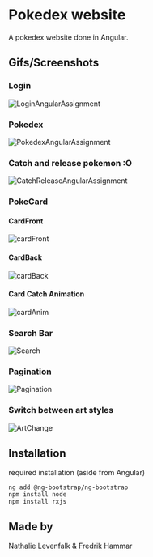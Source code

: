 # Pokedex website

A pokedex website done in Angular.

## Gifs/Screenshots

### Login

![LoginAngularAssignment](https://github.com/Muguai/AngularPokemon/assets/37656342/7060f78e-a86a-4a18-8df8-4b91ef9e40ef)

### Pokedex

![PokedexAngularAssignment](https://github.com/Muguai/AngularPokemon/assets/37656342/20a8fd00-4144-43d9-b938-e05d46a996b8)

### Catch and release pokemon :O

![CatchReleaseAngularAssignment](https://github.com/Muguai/AngularPokemon/assets/37656342/ea2098b0-964a-4ffb-88b6-9f7eab46434c)

### PokeCard

#### CardFront

![cardFront](https://github.com/Muguai/AngularPokemon/assets/37656342/2188c88b-9f34-4d5c-8d4e-ae3b229d9d00)

#### CardBack

![cardBack](https://github.com/Muguai/AngularPokemon/assets/37656342/824fdd34-4f17-4317-aed1-0bb180466d89)

#### Card Catch Animation

![cardAnim](https://github.com/Muguai/AngularPokemon/assets/37656342/f3473b8a-b927-4ab3-bc24-d0ec51ef1851)

### Search Bar

![Search](https://github.com/Muguai/AngularPokemon/assets/37656342/692335df-f193-4ad8-a51c-e70df0f9f516)

### Pagination

![Pagination](https://github.com/Muguai/AngularPokemon/assets/37656342/d7bb7aaf-5b75-41f1-a58b-156bcbf3b7be)

### Switch between art styles

![ArtChange](https://github.com/Muguai/AngularPokemon/assets/37656342/12715ba8-6eff-48f6-85fb-76fc725654f9)



## Installation
required installation (aside from Angular)

```
ng add @ng-bootstrap/ng-bootstrap
npm install node
npm install rxjs
```

## Made by

Nathalie Levenfalk & Fredrik Hammar
